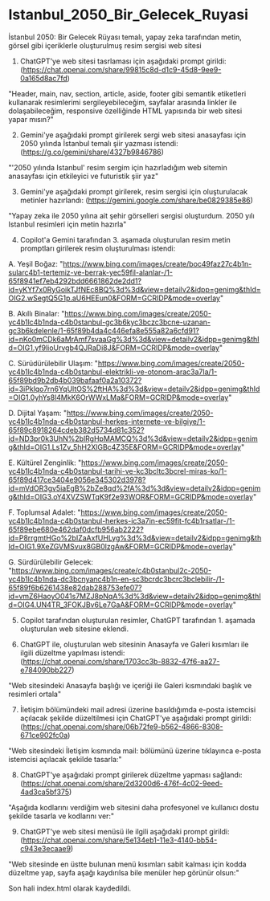 # Istanbul_2050_Bir_Gelecek_Ruyasi
İstanbul 2050: Bir Gelecek Rüyası temalı, yapay zeka tarafından metin, görsel gibi içeriklerle oluşturulmuş resim sergisi web sitesi


1) ChatGPT'ye web sitesi tasrlaması için aşağıdaki prompt girildi:
(https://chat.openai.com/share/99815c8d-d1c9-45d8-9ee9-0a165d8ac7fd)

"Header, main, nav, section, article, aside, footer gibi semantik etiketleri kullanarak  resimlerimi sergileyebileceğim, sayfalar arasında linkler ile dolaşabileceğim, responsive özelliğinde HTML yapısında bir web sitesi yapar mısın?"



2) Gemini'ye aşağıdaki prompt girilerek sergi web sitesi anasayfası için 2050 yılında İstanbul temalı şiir yazması istendi:
(https://g.co/gemini/share/4327b9846786)

"'2050 yılında Istanbul' resim sergim için hazırladığım web sitemin anasayfası için etkileyici ve futuristik şiir yaz"



3) Gemini'ye aşağıdaki prompt girilerek, resim sergisi için oluşturulacak metinler hazırlandı: (https://gemini.google.com/share/be0829385e86)

"Yapay zeka ile 2050 yılına ait şehir görselleri sergisi oluşturdum. 2050 yılı Istanbul resimleri için metin hazırla"



4) Copilot'a Gemini tarafından 3. aşamada oluşturulan resim metin promptları girilerek resim oluşturulması istendi:

A. Yeşil Boğaz:
"https://www.bing.com/images/create/boc49faz27c4b1n-sularc4b1-tertemiz-ve-berrak-yec59fil-alanlar-/1-65f8941ef7eb4292bdd6661862de2dd1?id=yKYf7x0RyGoikTJfNEc8BQ%3d%3d&view=detailv2&idpp=genimg&thId=OIG2.wSegtQ5G1p.aU6HEEun0&FORM=GCRIDP&mode=overlay"

B. Akıllı Binalar:
"https://www.bing.com/images/create/2050-yc4b1lc4b1nda-c4b0stanbul-gc3b6kyc3bczc3bcne-uzanan-gc3b6kdelenle/1-65f89b4da4c446efa8e555a82a6cfd91?id=nKo0mCDk6aMrAmf7svaaGg%3d%3d&view=detailv2&idpp=genimg&thId=OIG1.yf9lioUrvgb4QJRaDi8J&FORM=GCRIDP&mode=overlay"

C. Sürüdürülebilir Ulaşım:
"https://www.bing.com/images/create/2050-yc4b1lc4b1nda-c4b0stanbul-elektrikli-ve-otonom-arac3a7la/1-65f89bd9b2db4b039bafaaf0a2a10372?id=3iPklqo7rn6YqUltOS%2ftHA%3d%3d&view=detailv2&idpp=genimg&thId=OIG1.0yhYs8l4MkK6OrWWxLMa&FORM=GCRIDP&mode=overlay"

D. Dijital Yaşam:
"https://www.bing.com/images/create/2050-yc4b1lc4b1nda-c4b0stanbul-herkes-internete-ve-bilgiye/1-65f89c8918264cdeb382d5734d81c352?id=ND3pr0k3UhN%2blRgHpMAMCQ%3d%3d&view=detailv2&idpp=genimg&thId=OIG1.Ls1Zv_5hH2XlGBc4Z35E&FORM=GCRIDP&mode=overlay"

E. Kültürel Zenginlik:
"https://www.bing.com/images/create/2050-yc4b1lc4b1nda-c4b0stanbul-tarihi-ve-kc3bcltc3bcrel-miras-ko/1-65f89d417ce3404e9056e345302d3978?id=mVdOR3gv5iaEgB%2bZe8qd%2fA%3d%3d&view=detailv2&idpp=genimg&thId=OIG3.oY4XVZSWTqK9f2e93WOR&FORM=GCRIDP&mode=overlay"

F. Toplumsal Adalet:
"https://www.bing.com/images/create/2050-yc4b1lc4b1nda-c4b0stanbul-herkes-ic3a7in-ec59fit-fc4b1rsatlar-/1-65f89ebe680e462daf0dcfb956ab2222?id=P8rrgmtHGo%2bIZaAxfUHLyg%3d%3d&view=detailv2&idpp=genimg&thId=OIG1.9XeZGVMSvux8GB0lzgAw&FORM=GCRIDP&mode=overlay"

G. Sürdürülebilir Gelecek:
"https://www.bing.com/images/create/c4b0stanbul2c-2050-yc4b1lc4b1nda-dc3bcnyanc4b1n-en-sc3bcrdc3bcrc3bclebilir-/1-65f89f6b6261438e82dab288753efe07?id=vmZ6HaoyO041s7MZJ8pNqA%3d%3d&view=detailv2&idpp=genimg&thId=OIG4.UN4TR_3FOKJBv6Le7GaA&FORM=GCRIDP&mode=overlay"



5) Copilot tarafından oluşturulan resimler, ChatGPT tarafından 1. aşamada oluşturulan web sitesine eklendi.



6) ChatGPT ile, oluşturulan web sitesinin Anasayfa ve Galeri kısımları ile ilgili düzeltme yapılması istendi:
(https://chat.openai.com/share/1703cc3b-8832-47f6-aa27-e784090bb227)

"Web sitesindeki Anasayfa başlığı ve içeriği ile Galeri kısmındaki başlık ve resimleri ortala"



7) İletişim bölümündeki mail adresi üzerine basıldığımda e-posta istemcisi açılacak şekilde düzeltilmesi için ChatGPT'ye aşağıdaki prompt girildi:
(https://chat.openai.com/share/06b72fe9-b562-4866-8308-671ce902fc0a)

"Web sitesindeki İletişim kısmında mail: bölümünü üzerine tıklayınca e-posta istemcisi açılacak şekilde tasarla:"


8) ChatGPT'ye aşağıdaki prompt girilerek düzeltme yapması sağlandı:
(https://chat.openai.com/share/2d3200d6-476f-4c02-9eed-4ad3ca5bf375)

"Aşağıda kodlarını verdiğim web sitesini daha profesyonel ve kullanıcı dostu şekilde tasarla ve kodlarını ver:"


9) ChatGPT'ye web sitesi menüsü ile ilgili aşağıdaki prompt girildi:
(https://chat.openai.com/share/5e134eb1-11e3-4140-bb54-c943e3ecaae9)

"Web sitesinde en üstte bulunan menü kısımları sabit kalması için kodda düzeltme yap, sayfa aşağı kaydırılsa bile menüler hep görünür olsun:"

Son hali index.html olarak kaydedildi.

